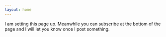 ```yaml
---
layout: home
---
```

I am setting this page up. Meanwhile you can subscribe at the bottom of the page and I will let you know once I post something.
